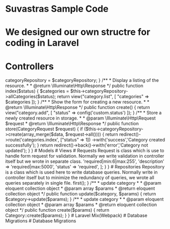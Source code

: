 # Suvastras Sample Code 
# We designed our own structre for coding in Laravel
# Controllers

<?php

namespace App\Http\Controllers;

use Illuminate\Http\Request;
use App\Http\Controllers\Base\BaseController;
use App\Http\Repositories\CategoryRepository;
use App\Http\Requests\CategoryRequest;
use Illuminate\Support\Str;

class CategoryController extends BaseController
{
	/**
	* @var  CategoryRepository $categoryRepository - Category Repository
	*/
	protected $categoryRepository;

	/**
	* Create a new controller instance.
	*
	* @return void
	*/
    public function __construct(CategoryRepository $categoryRepository)
    {
        $this->categoryRepository = $categoryRepository;
    }

	/**
	* Display a listing of the resource.
	*
	* @return \Illuminate\Http\Response
	*/
    public function index($status)
    {

    	$categories = $this->categoryRepository->allCategories($status);

        return view("category.list", [
        	"categories" => $categories
        ]);
    }

	/**
	* Show the form for creating a new resource.
	*
	* @return \Illuminate\Http\Response
	*/
    public function create()
    {
        return view("category.add", [ "status"	=> config('custom.status') ]);
    }

	/**
	* Store a newly created resource in storage.
	*
	* @param  \Illuminate\Http\Request  $request
	* @return \Illuminate\Http\Response
	*/
    public function store(CategoryRequest $request)
    {

        if ($this->categoryRepository->create(array_merge($data, $request->all()))) {
        	return redirect()->route('categories.index', ["status" => 1])
        					->with('success','Category created successfully');
        }

        return redirect()->back()->with('error','Category not updated');
    }
}
# Models

# Views

# Requests

Request is class which is use to handle form request for validation. Normally we write validation in controller itself but we wrote in separate class. 

<?php

/*
* CategoryRequest.php - Request file
*
* This file is part of the Category component.
*-----------------------------------------------------------------------------*/

namespace App\Http\Requests;

use Illuminate\Validation\Factory as ValidatorFactory;
use Illuminate\Foundation\Http\FormRequest;
use Illuminate\Http\Request;

class CategoryRequest extends FormRequest
{

	/**
	* Determine if the user is authorized to make this request.
	*
	* @return bool
	*/
    public function authorize()
    {
        return true;
    }
    
    /**
     * Get the validation rules that apply to the request.
     *
     * @return bool
     *-----------------------------------------------------------------------*/
    public function rules()
    {
        return [
			'name' 			=> 'required|min:6|max:255',
			'description' 	=> 'required|max:5000',
			'status' 		=> 'required',
        ];
    }
}

# Repositories

	Repository is a class which is used here to write database queries. Normally write in controller itself but to minimize the redundancy of queries, we wrote all queries separately in single file.
  
<?php
namespace App\Http\Repositories;
use App\Category;
class CategoryRepository
{
	/**
	* fetch category
	*
	* @param    string $uid
	* @return    eloquent collection object
	*/
	public function fetch($uid)
	{
		return Category::where("uid", "=", $uid)->first();
	}

	/**
	* update category
	*
	* @param    eloquent collection object
	* @param    array $params
	* @return   eloquent collection object
	*/
	public function update($category, $params)
	{
		return $category->update($params);
	}

	/**
	* update category
	*
	* @param    eloquent collection object
	* @param    array $params
	* @return   eloquent collection object
	*/
	public function create($params)
	{
		return Category::create($params);
	}
}

# Laravel Mix(Webpack)

# Database Migrations

# Database Migrations

